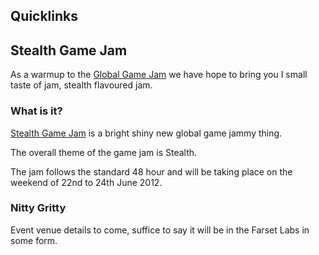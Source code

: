 Quicklinks
----------

Stealth Game Jam
----------------

As a warmup to the [Global Game Jam](Global_Game_Jam.md "wikilink") we have hope to bring you I small taste of jam, stealth flavoured jam.

### What is it?

[Stealth Game Jam](http://sneakybastards.net/stealthjam/) is a bright shiny new global game jammy thing.

The overall theme of the game jam is Stealth.

The jam follows the standard 48 hour and will be taking place on the weekend of 22nd to 24th June 2012.

### Nitty Gritty

Event venue details to come, suffice to say it will be in the Farset Labs in some form.
